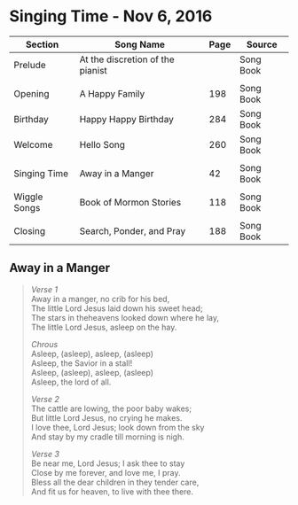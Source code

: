 Singing Time - Nov 6, 2016
==========================

| Section      | Song Name                        | Page | Source    |
|--------------|----------------------------------|------|-----------|
| Prelude      | At the discretion of the pianist |      | Song Book |
|              |                                  |      |           |
| Opening      | A Happy Family                   | 198  | Song Book |
| Birthday     | Happy Happy Birthday             | 284  | Song Book |
| Welcome      | Hello Song                       | 260  | Song Book |
|              |                                  |      |           |
| Singing Time | Away in a Manger                 | 42   | Song Book |
|              |                                  |      |           |
| Wiggle Songs | Book of Mormon Stories           | 118  | Song Book |
|              |                                  |      |           |
| Closing      | Search, Ponder, and Pray         | 188  | Song Book |

Away in a Manger
----------------

> *Verse 1*  
> Away in a manger, no crib for his bed,  
> The little Lord Jesus laid down his sweet head;  
> The stars in theheavens looked down where he lay,  
> The little Lord Jesus, asleep on the hay.
>
> *Chrous*  
> Asleep, (asleep), asleep, (asleep)  
> Asleep, the Savior in a stall!  
> Asleep, (asleep), asleep, (asleep)  
> Asleep, the lord of all.
>
> *Verse 2*  
> The cattle are lowing, the poor baby wakes;  
> But little Lord Jesus, no crying he makes.  
> I love thee, Lord Jesus; look down from the sky  
> And stay by my cradle till morning is nigh.
>
> *Verse 3*  
> Be near me, Lord Jesus; I ask thee to stay  
> Close by me forever, and love me, I pray.  
> Bless all the dear children in they tender care,  
> And fit us for heaven, to live with thee there.